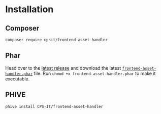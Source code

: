 # Installation

## Composer

```bash
composer require cpsit/frontend-asset-handler
```

## Phar

Head over to the [latest release][1] and download the latest
[`frontend-asset-handler.phar`][2] file. Run `chmod +x frontend-asset-handler.phar`
to make it executable.

## PHIVE

```bash
phive install CPS-IT/frontend-asset-handler
```

[1]: https://github.com/CPS-IT/frontend-asset-handler/releases/latest
[2]: https://github.com/CPS-IT/frontend-asset-handler/releases/latest/download/frontend-asset-handler.phar

